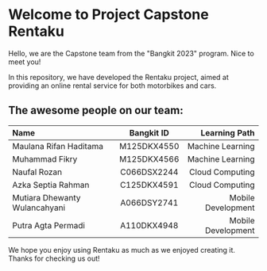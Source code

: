 # Welcome to Project Capstone Rentaku

Hello, we are the Capstone team from the "Bangkit 2023" program. Nice to meet you!

In this repository, we have developed the Rentaku project, aimed at providing an online rental service for both motorbikes and cars.

## The awesome people on our team:

Name | Bangkit ID | Learning Path |
:---|:---:|---:
Maulana Rifan Haditama | M125DKX4550 | Machine Learning 
Muhammad Fikry | M125DKX4566 | Machine Learning
Naufal Rozan | C066DSX2244 | Cloud Computing
Azka Septia Rahman | C125DKX4591 | Cloud Computing
Mutiara Dhewanty Wulancahyani | A066DSY2741 | Mobile Development
Putra Agta Permadi | A110DKX4948 | Mobile Development

We hope you enjoy using Rentaku as much as we enjoyed creating it. Thanks for checking us out!
